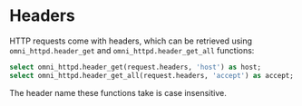 # Headers

HTTP requests come with headers, which can be retrieved using `omni_httpd.header_get` and `omni_httpd.header_get_all`
functions:

```sql
select omni_httpd.header_get(request.headers, 'host') as host;
select omni_httpd.header_get_all(request.headers, 'accept') as accept;
```

The header name these functions take is case insensitive.